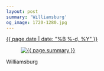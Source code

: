 ```yaml
---
layout: post
summary: 'Williamsburg'
og_image: 1720-1280.jpg
---
```


<p>
 <time>
  <a href="/1720">
   {{ page.date | date: "%B %-d, %Y" }}
  </a>
 </time>
 <a href="/1720">
  <figure data-taken="12/17/2022">
   <img alt="{{ page.summary }}" sizes="(min-width: 700px) 50vw, calc(100vw - 2rem)" src="{{ site.assets_url }}/1720-640.jpg" srcset="{{ site.assets_url }}/1720-320.jpg 320w, {{ site.assets_url }}/1720-640.jpg 640w, {{ site.assets_url }}/1720-960.jpg 960w, {{ site.assets_url }}/1720-1280.jpg 1280w"/>
  </figure>
 </a>
 <span>
  Williamsburg
 </span>
</p>
